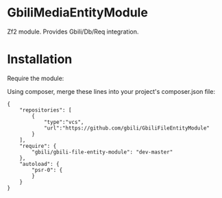 GbiliMediaEntityModule
==============

Zf2 module. Provides Gbili/Db/Req integration.

Installation
============

Require the module:

Using composer, merge these lines into your project's composer.json file:

    {
        "repositories": [
            {
                "type":"vcs",
                "url":"https://github.com/gbili/GbiliFileEntityModule"
            }
        ],
        "require": {
            "gbili/gbili-file-entity-module": "dev-master"
        },
        "autoload": {
            "psr-0": {
            }
        }
    }
